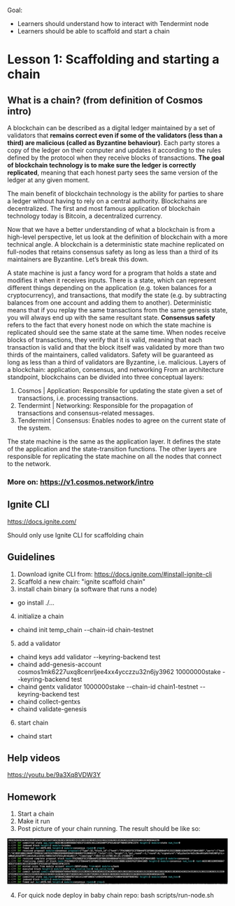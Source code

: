 Goal: 
* Learners should understand how to interact with Tendermint node
* Learners should be able to scaffold and start a chain

# Lesson 1: Scaffolding and starting a chain

## What is a chain? (from definition of Cosmos intro)

A blockchain can be described as a digital ledger maintained by a set of validators that __remains correct even if some of the validators (less than a third) are malicious (called as Byzantine behaviour)__. Each party stores a copy of the ledger on their computer and updates it according to the rules defined by the protocol when they receive blocks of transactions. __The goal of blockchain technology is to make sure the ledger is correctly replicated__, meaning that each honest party sees the same version of the ledger at any given moment.

The main benefit of blockchain technology is the ability for parties to share a ledger without having to rely on a central authority. Blockchains are decentralized. The first and most famous application of blockchain technology today is Bitcoin, a decentralized currency.

Now that we have a better understanding of what a blockchain is from a high-level perspective, let us look at the definition of blockchain with a more technical angle. A blockchain is a deterministic state machine replicated on full-nodes that retains consensus safety as long as less than a third of its maintainers are Byzantine. Let’s break this down.

A state machine is just a fancy word for a program that holds a state and modifies it when it receives inputs. There is a state, which can represent different things depending on the application (e.g. token balances for a cryptocurrency), and transactions, that modify the state (e.g. by subtracting balances from one account and adding them to another).
Deterministic means that if you replay the same transactions from the same genesis state, you will always end up with the same resultant state.
__Consensus safety__ refers to the fact that every honest node on which the state machine is replicated should see the same state at the same time. When nodes receive blocks of transactions, they verify that it is valid, meaning that each transaction is valid and that the block itself was validated by more than two thirds of the maintainers, called validators. Safety will be guaranteed as long as less than a third of validators are Byzantine, i.e. malicious.
Layers of a blockchain: application, consensus, and networking
From an architecture standpoint, blockchains can be divided into three conceptual layers:

1. Cosmos     | Application: Responsible for updating the state given a set of transactions, i.e. processing transactions.
2. Tendermint | Networking: Responsible for the propagation of transactions and consensus-related messages.
3. Tendermint | Consensus: Enables nodes to agree on the current state of the system.

The state machine is the same as the application layer. It defines the state of the application and the state-transition functions. The other layers are responsible for replicating the state machine on all the nodes that connect to the network.

### More on: https://v1.cosmos.network/intro

## Ignite CLI

https://docs.ignite.com/

Should only use Ignite CLI for scaffolding chain

## Guidelines
1. Download ignite CLI from: https://docs.ignite.com/#install-ignite-cli
2. Scaffold a new chain: "ignite scaffold chain"
3. install chain binary (a software that runs a node)
 * go install ./...
4. initialize a chain
 * chaind init temp_chain --chain-id chain-testnet
5. add a validator
 * chaind keys add validator --keyring-backend test
 * chaind add-genesis-account cosmos1mk6227uxq8cenrljee4xx4ycczzu32n6jy3962 10000000stake --keyring-backend test
 * chaind gentx validator 1000000stake --chain-id chain1-testnet --keyring-backend test
 * chaind collect-gentxs
 * chaind validate-genesis
6. start chain
 * chaind start

## Help videos
https://youtu.be/9a3Xq8VDW3Y

## Homework
1. Start a chain
2. Make it run
3. Post picture of your chain running. The result should be like so:

![result](images/1_1.png "result of a chain running")

4. For quick node deploy in baby chain repo: bash scripts/run-node.sh